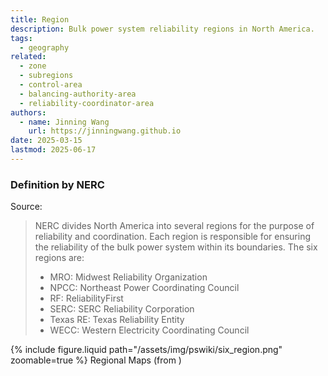 ```yaml
---
title: Region
description: Bulk power system reliability regions in North America.
tags:
  - geography
related:
  - zone
  - subregions
  - control-area
  - balancing-authority-area
  - reliability-coordinator-area
authors:
  - name: Jinning Wang
    url: https://jinningwang.github.io
date: 2025-03-15
lastmod: 2025-06-17
---
```


### Definition by NERC

Source: <d-cite key="nerc2024glossary"></d-cite>

> NERC divides North America into several regions for the purpose of reliability and coordination. Each region is responsible for ensuring the reliability of the bulk power system within its boundaries. The six regions are:
>
> - MRO: Midwest Reliability Organization
> - NPCC: Northeast Power Coordinating Council
> - RF: ReliabilityFirst
> - SERC: SERC Reliability Corporation
> - Texas RE: Texas Reliability Entity
> - WECC: Western Electricity Coordinating Council

<div class="row mt-3">
    <div class="col-sm mt-3 mt-md-0">
        {% include figure.liquid
        path="/assets/img/pswiki/six_region.png"
        zoomable=true %}
        Regional Maps (from <d-cite key="nerc2024tpl"></d-cite>)
    </div>
</div>
